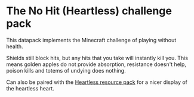 # The No Hit (Heartless) challenge pack

This datapack implements the Minecraft challenge of playing without health.

Shields still block hits, but any hits that you take will instantly kill you. This means golden apples do not provide absorption, resistance doesn't help, poison kills and totems of undying does nothing.

Can also be paired with the [Heartless resource pack](https://github.com/slicedlime/Heartless) for a nicer display of the heartless heart.
